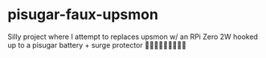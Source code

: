 # pisugar-faux-upsmon
Silly project where I attempt to replaces upsmon w/ an RPi Zero 2W hooked up to a pisugar battery + surge protector 🤣🤪😂😀😁🤔😅🫡🫠
